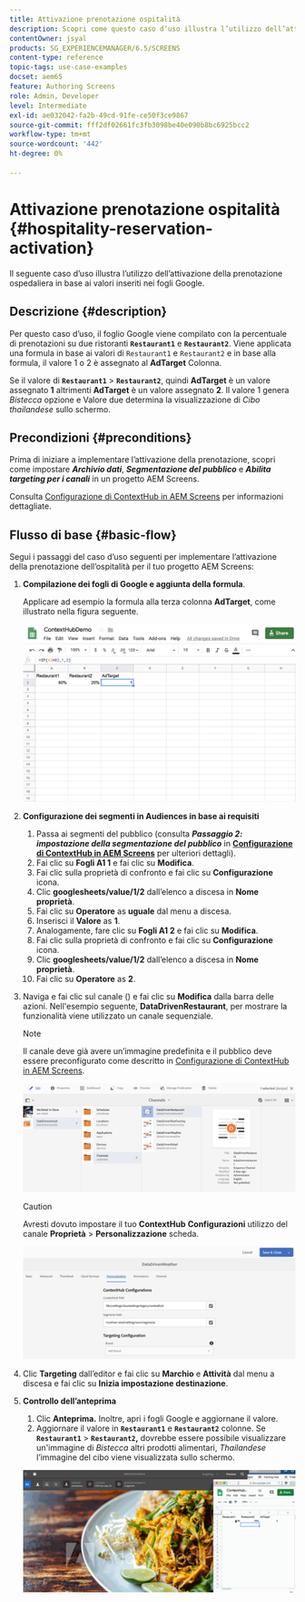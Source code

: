 ```yaml
---
title: Attivazione prenotazione ospitalità
description: Scopri come questo caso d’uso illustra l’utilizzo dell’attivazione della prenotazione dell’ospitalità in base ai valori inseriti nei fogli di Google.
contentOwner: jsyal
products: SG_EXPERIENCEMANAGER/6.5/SCREENS
content-type: reference
topic-tags: use-case-examples
docset: aem65
feature: Authoring Screens
role: Admin, Developer
level: Intermediate
exl-id: ae032042-fa2b-49cd-91fe-ce50f3ce9867
source-git-commit: fff2df02661fc3fb3098be40e090b8bc6925bcc2
workflow-type: tm+mt
source-wordcount: '442'
ht-degree: 0%

---
```


# Attivazione prenotazione ospitalità {#hospitality-reservation-activation}

Il seguente caso d’uso illustra l’utilizzo dell’attivazione della prenotazione ospedaliera in base ai valori inseriti nei fogli Google.

## Descrizione {#description}

Per questo caso d’uso, il foglio Google viene compilato con la percentuale di prenotazioni su due ristoranti **`Restaurant1`** e **`Restaurant2`**. Viene applicata una formula in base ai valori di `Restaurant1` e `Restaurant2` e in base alla formula, il valore 1 o 2 è assegnato al **AdTarget** Colonna.

Se il valore di **`Restaurant1`** > **`Restaurant2`**, quindi **AdTarget** è un valore assegnato **1** altrimenti **AdTarget** è un valore assegnato **2**. Il valore 1 genera *Bistecca* opzione e Valore due determina la visualizzazione di *Cibo thailandese* sullo schermo.

## Precondizioni {#preconditions}

Prima di iniziare a implementare l’attivazione della prenotazione, scopri come impostare ***Archivio dati***, ***Segmentazione del pubblico*** e ***Abilita targeting per i canali*** in un progetto AEM Screens.

Consulta [Configurazione di ContextHub in AEM Screens](configuring-context-hub.md) per informazioni dettagliate.

## Flusso di base {#basic-flow}

Segui i passaggi del caso d’uso seguenti per implementare l’attivazione della prenotazione dell’ospitalità per il tuo progetto AEM Screens:

1. **Compilazione dei fogli di Google e aggiunta della formula**.

   Applicare ad esempio la formula alla terza colonna **AdTarget**, come illustrato nella figura seguente.

   ![screen_shot_2019-04-29at94132am](assets/screen_shot_2019-04-29at94132am.png)

1. **Configurazione dei segmenti in Audiences in base ai requisiti**

   1. Passa ai segmenti del pubblico (consulta ***Passaggio 2: impostazione della segmentazione del pubblico*** in **[Configurazione di ContextHub in AEM Screens](configuring-context-hub.md)** per ulteriori dettagli).
   1. Fai clic su **Fogli A1 1** e fai clic su **Modifica**.
   1. Fai clic sulla proprietà di confronto e fai clic su **Configurazione** icona.
   1. Clic **googlesheets/value/1/2** dall’elenco a discesa in **Nome proprietà**.
   1. Fai clic su **Operatore** as **uguale** dal menu a discesa.
   1. Inserisci il **Valore** as **1**.
   1. Analogamente, fare clic su **Fogli A1 2** e fai clic su **Modifica**.
   1. Fai clic sulla proprietà di confronto e fai clic su **Configurazione** icona.
   1. Clic **googlesheets/value/1/2** dall’elenco a discesa in **Nome proprietà**.
   1. Fai clic su **Operatore** as **2**.

1. Naviga e fai clic sul canale () e fai clic su **Modifica** dalla barra delle azioni. Nell&#39;esempio seguente, **DataDrivenRestaurant**, per mostrare la funzionalità viene utilizzato un canale sequenziale.

   >[!NOTE]
   >
   >Il canale deve già avere un’immagine predefinita e il pubblico deve essere preconfigurato come descritto in [Configurazione di ContextHub in AEM Screens](configuring-context-hub.md).

   ![screen_shot_2019-05-08at14652pm](assets/screen_shot_2019-05-08at14652pm.png)

   >[!CAUTION]
   >
   >Avresti dovuto impostare il tuo **ContextHub** **Configurazioni** utilizzo del canale **Proprietà** > **Personalizzazione** scheda.

   ![screen_shot_2019-05-08at114106am](assets/screen_shot_2019-05-08at114106am.png)

1. Clic **Targeting** dall’editor e fai clic su **Marchio** e **Attività** dal menu a discesa e fai clic su **Inizia impostazione destinazione**.
1. **Controllo dell’anteprima**

   1. Clic **Anteprima.** Inoltre, apri i fogli Google e aggiornane il valore.
   1. Aggiornare il valore in **`Restaurant1`** e **`Restaurant2`** colonne. Se **`Restaurant1`** > **`Restaurant2`,** dovrebbe essere possibile visualizzare un&#39;immagine di *Bistecca* altri prodotti alimentari, *Thailandese* l’immagine del cibo viene visualizzata sullo schermo.

   ![risultato5](assets/result5.gif)
